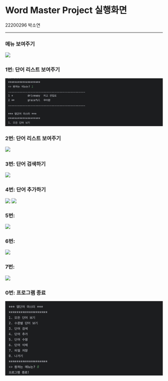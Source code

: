 <h1>Word Master Project 실행화면</h1>
22200296 박소연
<hr/>
<h3>메뉴 보여주기</h3>
<img src="-22200296.png">
<h3>1번: 단어 리스트 보여주기</h3>
<img src="단어 리스트-22200296.png">
<h3>2번: 단어 리스트 보여주기</h3>
<img src="-22200296.png">
<h3>3번: 단어 검색하기</h3>
<img src="-22200296.png">
<h3>4번: 단어 추가하기</h3>
<img src="-22200296.png">
<img src="-22200296.png">
<h3>5번: </h3>
<img src="-22200296.png">
<h3>6번: </h3>
<img src="-22200296.png">
<h3>7번: </h3>
<img src="-22200296.png">
<h3>0번: 프로그램 종료</h3>
<img src="종료하기-22200296.png">
